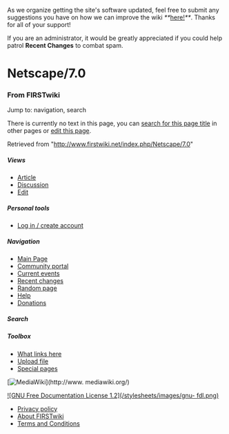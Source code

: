 As we organize getting the site's software updated, feel free to submit any
suggestions you have on how we can improve the wiki
_**_[here!](/index.php/User:Hallry/Suggestions "User:Hallry/Suggestions"
)_**_. Thanks for all of your support!

If you are an administrator, it would be greatly appreciated if you could help
patrol **Recent Changes** to combat spam.

# Netscape/7.0

### From FIRSTwiki

Jump to: navigation, search

There is currently no text in this page, you can [search for this page
title](/index.php/Special:Search/Netscape/7.0 "Special:Search/Netscape/7.0" )
in other pages or [edit this
page](http://www.firstwiki.net/index.php?title=Netscape/7.0&action=edit
"http://www.firstwiki.net/index.php?title=Netscape/7.0&action=edit" ).

Retrieved from "<http://www.firstwiki.net/index.php/Netscape/7.0>"

##### Views

  * [Article](/index.php?title=Netscape/7.0&action=edit)
  * [Discussion](/index.php?title=Talk:Netscape/7.0&action=edit)
  * [Edit](/index.php?title=Netscape/7.0&action=edit)

##### Personal tools

  * [Log in / create account](/index.php?title=Special:Userlogin&returnto=Netscape/7.0)

[](/index.php/Main_Page "Main Page" )

##### Navigation

  * [Main Page](/index.php/Main_Page)
  * [Community portal](/index.php/FIRSTwiki:Community_portal)
  * [Current events](/index.php/Current_events)
  * [Recent changes](/index.php/Special:Recentchanges)
  * [Random page](/index.php/Special:Random)
  * [Help](/index.php/FIRSTwiki:Help)
  * [Donations](/index.php/FIRSTwiki:Site_support)

##### Search



##### Toolbox

  * [What links here](/index.php/Special:Whatlinkshere/Netscape/7.0)
  * [Upload file](/index.php/Special:Upload)
  * [Special pages](/index.php/Special:Specialpages)

[![MediaWiki](/skins/common/images/poweredby_mediawiki_88x31.png)](http://www.
mediawiki.org/)

[![GNU Free Documentation License 1.2](/stylesheets/images/gnu-
fdl.png)](http://www.gnu.org/copyleft/fdl.html)

  * [Privacy policy](/index.php/FIRSTwiki:Privacy_policy "FIRSTwiki:Privacy policy" )
  * [About FIRSTwiki](/index.php/FIRSTwiki:About "FIRSTwiki:About" )
  * [Terms and Conditions](/index.php/FIRSTwiki:Terms_and_conditions "FIRSTwiki:Terms and conditions" )

